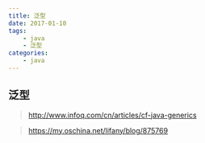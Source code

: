 ```yaml
---
title: 泛型
date: 2017-01-10
tags: 
	- java
	- 泛型
categories: 
	- java
---
```

## 泛型
>http://www.infoq.com/cn/articles/cf-java-generics

>https://my.oschina.net/lifany/blog/875769
